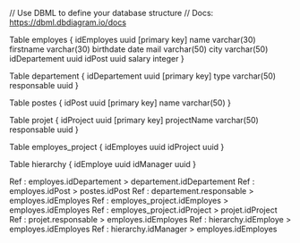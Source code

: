 // Use DBML to define your database structure
// Docs: https://dbml.dbdiagram.io/docs

Table employes {
  idEmployes uuid [primary key]
  name varchar(30)
  firstname varchar(30)
  birthdate date
  mail varchar(50)
  city varchar(50)
  idDepartement uuid 
  idPost uuid
  salary integer
}

Table departement {
  idDepartement uuid [primary key]
  type varchar(50)
  responsable uuid
}

Table postes {
  idPost uuid [primary key]
  name varchar(50)
}

Table projet {
  idProject uuid [primary key]
  projectName varchar(50)
  responsable uuid
}

Table employes_project {
  idEmployes uuid
  idProject uuid
}

Table hierarchy {
  idEmploye uuid
  idManager uuid
}


Ref : employes.idDepartement > departement.idDepartement
Ref : employes.idPost > postes.idPost
Ref : departement.responsable > employes.idEmployes
Ref : employes_project.idEmployes > employes.idEmployes
Ref : employes_project.idProject > projet.idProject
Ref : projet.responsable > employes.idEmployes
Ref : hierarchy.idEmploye > employes.idEmployes
Ref : hierarchy.idManager > employes.idEmployes